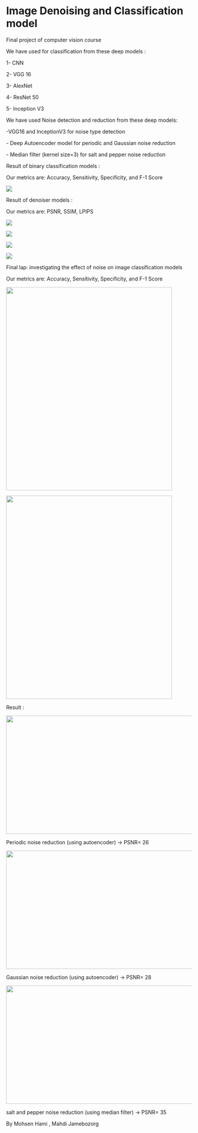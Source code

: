 # Image Denoising and Classification model 
Final project of computer vision course 


We have used for classification from these deep models : 
<p>1- CNN
<p>2- VGG 16
<p>3- AlexNet
<p>4- ResNet 50
<p>5- Inception V3

<p> We have used Noise detection and reduction from these deep models: 
<p>-VGG16 and InceptionV3 for noise type detection
<p>- Deep Autoencoder model for periodic and Gaussian noise reduction 
<p>- Median filter (kernel size=3)  for salt and pepper noise reduction 

<p> Result of binary classification models :
<p> Our metrics are:  Accuracy, Sensitivity, Specificity, and F-1 Score 
<p> <img src="https://s8.uupload.ir/files/binary_classification_report_435r.png">
   
  
<p> Result of denoiser models :
<p> Our metrics are: PSNR, SSIM, LPIPS
<p> <img src="https://s8.uupload.ir/files/median-filter-result_5gwf.png">
<p> <img src="https://s8.uupload.ir/files/gaussian-filter-result_pyup.png">
<p> <img src="https://s8.uupload.ir/files/periodic-filter-result_sm61.png">
<p> <img src="https://s8.uupload.ir/files/periodic-filter-result_sm61.png">


<p> Final lap: investigating the effect of noise on image classification models
<p> Our metrics are:  Accuracy, Sensitivity, Specificity, and F-1 Score 
<p> <img src="https://s8.uupload.ir/files/vgg16-performance_m0w9.png" width=450 height=550>
<p> <img src="https://s8.uupload.ir/files/inceptionv3-performance_t51f.png" width=450 height=550>

Result : 
<p> <img src="https://s8.uupload.ir/files/image_2024-03-13_19-24-53_xire.png" width=750 height=320>
<p>Periodic noise reduction (using autoencoder) -> PSNR= 26
<p> <img src="https://s8.uupload.ir/files/image_2024-03-13_19-32-16_1e7o.png" width=750 height=320>
<p>Gaussian noise reduction (using autoencoder) -> PSNR= 28
   <p> <img src="https://s8.uupload.ir/files/image_2024-03-13_19-28-25_dhdk.png" width=750 height=320>
<p>salt and pepper noise reduction (using median filter) ->  PSNR= 35


By Mohsen Hami , Mahdi Jamebozorg
